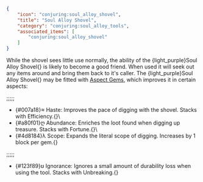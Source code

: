 ```json
{
    "icon": "conjuring:soul_alloy_shovel",
    "title": "Soul Alloy Shovel",
    "category": "conjuring:soul_alloy_tools",
    "associated_items": [
        "conjuring:soul_alloy_shovel"
    ]
}
```

While the shovel sees little use normally, the ability of the {light_purple}Soul Alloy Shovel{} is likely to become a 
good friend. When used it will seek out any items around and bring them back to it's caller. The
{light_purple}Soul Alloy Shovel{} may be fitted with [Aspect Gems](^conjuring:basics/basic_gem_tinkering), 
which improves it in certain aspects:

;;;;;

- {#007a18}≈ Haste: Improves the pace of digging with the shovel. Stacks with Efficiency.{}\
- {#a80f01}ღ Abundance: Enriches the loot found when digging up treasure. Stacks with Fortune.{}\
- {#4d8184}λ Scope: Expands the literal scope of digging. Increases by 1 block per gem.{}

;;;;;

- {#123f89}ʊ Ignorance: Ignores a small amount of durability loss when using the tool. Stacks with Unbreaking.{}